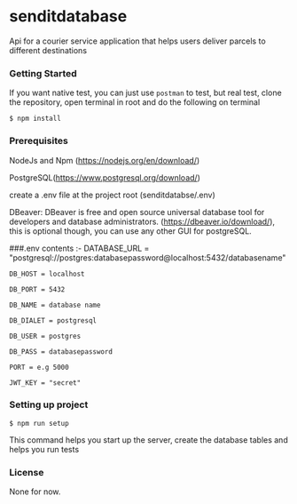 # senditdatabase
  Api for a courier service application that helps users deliver parcels to different destinations

### Getting Started
   If you want native test, you can just use `postman` to test, but real test, clone the repository, open terminal in root and do the following on terminal
   ```shell
   $ npm install
   ```

### Prerequisites
  NodeJs and Npm (https://nodejs.org/en/download/)

  PostgreSQL(https://www.postgresql.org/download/)

  create a .env file at the project root (senditdatabse/.env)

  DBeaver: DBeaver is free and open source universal database tool for developers and database administrators.
  (https://dbeaver.io/download/), this is optional though, you can use any other GUI for postgreSQL.

  ###.env contents :-
    DATABASE_URL = "postgresql://postgres:databasepassword@localhost:5432/databasename"

    DB_HOST = localhost

    DB_PORT = 5432

    DB_NAME = database name

    DB_DIALET = postgresql

    DB_USER = postgres

    DB_PASS = databasepassword

    PORT = e.g 5000

    JWT_KEY = "secret"  
  

### Setting up project
  ```shell
  $ npm run setup
  ```
  This command helps you start up the server, create the database tables and helps you run tests

### License
  None for now.